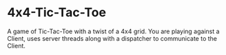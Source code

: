 # 4x4-Tic-Tac-Toe
 A game of Tic-Tac-Toe with a twist of a 4x4 grid. You are playing against a Client, uses server threads along with a dispatcher to communicate to the Client. 
